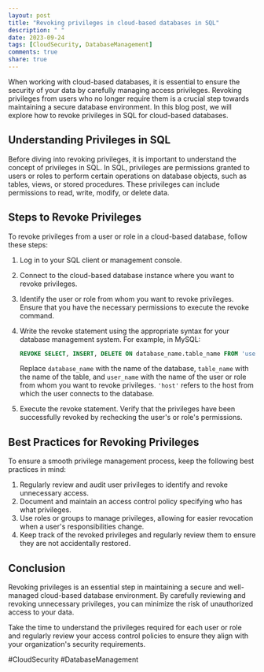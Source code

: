 ```yaml
---
layout: post
title: "Revoking privileges in cloud-based databases in SQL"
description: " "
date: 2023-09-24
tags: [CloudSecurity, DatabaseManagement]
comments: true
share: true
---
```


When working with cloud-based databases, it is essential to ensure the security of your data by carefully managing access privileges. Revoking privileges from users who no longer require them is a crucial step towards maintaining a secure database environment. In this blog post, we will explore how to revoke privileges in SQL for cloud-based databases.

## Understanding Privileges in SQL

Before diving into revoking privileges, it is important to understand the concept of privileges in SQL. In SQL, privileges are permissions granted to users or roles to perform certain operations on database objects, such as tables, views, or stored procedures. These privileges can include permissions to read, write, modify, or delete data.

## Steps to Revoke Privileges

To revoke privileges from a user or role in a cloud-based database, follow these steps:

1. Log in to your SQL client or management console.
2. Connect to the cloud-based database instance where you want to revoke privileges.
3. Identify the user or role from whom you want to revoke privileges. Ensure that you have the necessary permissions to execute the revoke command.
4. Write the revoke statement using the appropriate syntax for your database management system. For example, in MySQL:

   ```sql
   REVOKE SELECT, INSERT, DELETE ON database_name.table_name FROM 'user_name'@'host';
   ```

   Replace `database_name` with the name of the database, `table_name` with the name of the table, and `user_name` with the name of the user or role from whom you want to revoke privileges. `'host'` refers to the host from which the user connects to the database.

5. Execute the revoke statement. Verify that the privileges have been successfully revoked by rechecking the user's or role's permissions.

## Best Practices for Revoking Privileges

To ensure a smooth privilege management process, keep the following best practices in mind:

1. Regularly review and audit user privileges to identify and revoke unnecessary access.
2. Document and maintain an access control policy specifying who has what privileges.
3. Use roles or groups to manage privileges, allowing for easier revocation when a user's responsibilities change.
4. Keep track of the revoked privileges and regularly review them to ensure they are not accidentally restored.

## Conclusion

Revoking privileges is an essential step in maintaining a secure and well-managed cloud-based database environment. By carefully reviewing and revoking unnecessary privileges, you can minimize the risk of unauthorized access to your data.

Take the time to understand the privileges required for each user or role and regularly review your access control policies to ensure they align with your organization's security requirements.

#CloudSecurity #DatabaseManagement